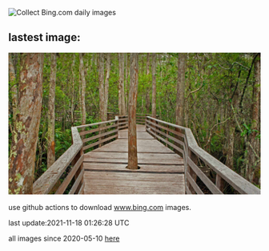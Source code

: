 ![Collect Bing.com daily images](https://github.com/counter2015/bing-daily-images/workflows/Collect%20Bing.com%20daily%20images/badge.svg)
## lastest image:
![](images/CorkscrewSwamp.jpg)

use github actions to download www.bing.com images.

last update:2021-11-18 01:26:28 UTC

all images since 2020-05-10 [here](https://github.com/counter2015/bing-daily-images/tree/master/images) 
